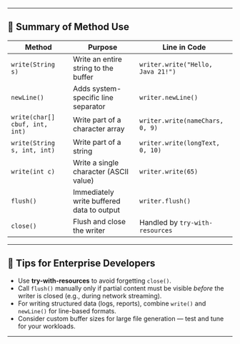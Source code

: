 
---

## 📝 Summary of Method Use

| Method                            | Purpose                                      | Line in Code                         |
|----------------------------------|----------------------------------------------|--------------------------------------|
| `write(String s)`                | Write an entire string to the buffer         | `writer.write("Hello, Java 21!")`    |
| `newLine()`                      | Adds system-specific line separator          | `writer.newLine()`                   |
| `write(char[] cbuf, int, int)`   | Write part of a character array              | `writer.write(nameChars, 0, 9)`      |
| `write(String s, int, int)`      | Write part of a string                       | `writer.write(longText, 0, 10)`      |
| `write(int c)`                   | Write a single character (ASCII value)       | `writer.write(65)`                   |
| `flush()`                        | Immediately write buffered data to output    | `writer.flush()`                     |
| `close()`                        | Flush and close the writer                   | Handled by `try-with-resources`      |


---

## 📌 Tips for Enterprise Developers

- Use **try-with-resources** to avoid forgetting `close()`.
- Call `flush()` manually only if partial content must be visible *before* the writer is closed (e.g., during network streaming).
- For writing structured data (logs, reports), combine `write()` and `newLine()` for line-based formats.
- Consider custom buffer sizes for large file generation — test and tune for your workloads.

---

